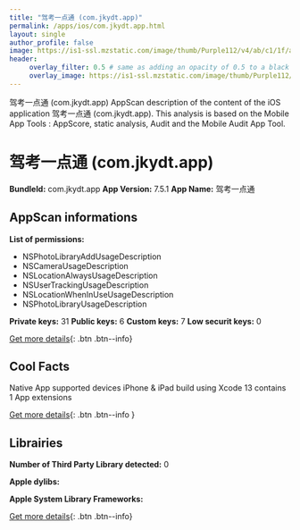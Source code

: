 ```yaml
---
title: "驾考一点通 (com.jkydt.app)"
permalink: /apps/ios/com.jkydt.app.html
layout: single
author_profile: false
image: https://is1-ssl.mzstatic.com/image/thumb/Purple112/v4/ab/c1/1f/abc11f6c-1e76-3ec6-806d-08ca65f6d067/AppIcon-1x_U007emarketing-0-4-0-0-85-220.png/512x512bb.jpg
header: 
     overlay_filter: 0.5 # same as adding an opacity of 0.5 to a black background
     overlay_image: https://is1-ssl.mzstatic.com/image/thumb/Purple112/v4/ab/c1/1f/abc11f6c-1e76-3ec6-806d-08ca65f6d067/AppIcon-1x_U007emarketing-0-4-0-0-85-220.png/512x512bb.jpg
---
```

驾考一点通 (com.jkydt.app) AppScan description of the content of the iOS application 驾考一点通 (com.jkydt.app). This analysis is based on the Mobile App Tools : AppScore, static analysis, Audit and the Mobile Audit App Tool.

# 驾考一点通 (com.jkydt.app)

**BundleId:** com.jkydt.app
**App Version:** 7.5.1
**App Name:** 驾考一点通


## AppScan informations 

**List of permissions:** 
- NSPhotoLibraryAddUsageDescription
- NSCameraUsageDescription
- NSLocationAlwaysUsageDescription
- NSUserTrackingUsageDescription
- NSLocationWhenInUseUsageDescription
- NSPhotoLibraryUsageDescription
  
  
**Private keys:** 31
**Public keys:** 6
**Custom keys:** 7
**Low securit keys:** 0
  
[Get more details](/pricing.html){: .btn .btn--info}

## Cool Facts

Native App
supported devices iPhone & iPad
build using Xcode 13
contains 1 App extensions
  
[Get more details](/pricing.html){: .btn .btn--info }

## Librairies 
**Number of Third Party Library detected:** 0


**Apple dylibs:**


**Apple System Library Frameworks:**


  
[Get more details](/pricing.html){: .btn .btn--info}

